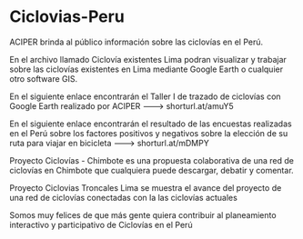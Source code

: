 # Ciclovias-Peru
ACIPER brinda al público información sobre las ciclovías en el Perú.

En el archivo llamado Ciclovía existentes Lima podran visualizar y trabajar sobre las ciclovías existentes en Lima mediante Google Earth o cualquier otro software GIS.

En el siguiente enlace encontrarán el Taller I de trazado de ciclovías con Google Earth realizado por ACIPER ---> shorturl.at/amuY5

En el siguiente enlace encontrarán el resultado de las encuestas realizadas en el Perú sobre los factores positivos y negativos sobre la elección de su ruta para viajar en bicicleta ---> shorturl.at/mDMPY

Proyecto Ciclovías - Chimbote es una propuesta colaborativa de una red de ciclovías en Chimbote que cualquiera puede descargar, debatir y comentar.

Proyecto Ciclovias Troncales Lima se muestra el avance del proyecto de una red de ciclovías conectadas con la las ciclovías actuales

Somos muy felices de que más gente quiera contribuir al planeamiento interactivo y participativo de Ciclovías en el Perú
